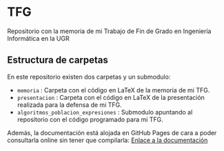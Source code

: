 # TFG

Repositorio con la memoria de mi Trabajo de Fin de Grado en Ingeniería Informática en la UGR

## Estructura de carpetas

En este repositorio existen dos carpetas y un submodulo:

- `memoria` : Carpeta con el código en LaTeX de la memoria de mi TFG.
- `presentacion` : Carpeta con el código en LaTeX de la presentación realizada para la defensa de mi TFG.
- `algoritmos_poblacion_expresiones` : Submodulo apuntando al repositorio con el código programado para mi TFG.

Además, la documentación está alojada en GitHub Pages de cara a poder consultarla online sin tener que compilarla: [Enlace a la documentación](https://advy99.github.io/algoritmos_poblacion_expresiones/)
